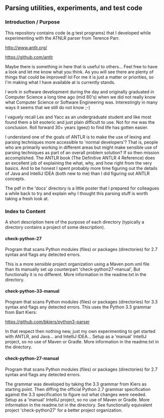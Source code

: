 ## Parsing utilities, experiments, and test code

### Introduction / Purpose
This repository contains code (e.g test programs) that I developed while experimenting with the
ATNLR parser from Terence Parr.

http://www.antlr.org/

https://github.com/antlr
    
Maybe there is something in here that is useful to others... Feel free to have a look and let me
know what you think. As you will see there are plenty of things that could be improved! lol
For me it is just a matter or priorities, so I'm making what I have available at is currently
stands.

I work in software development during the day and originally graduated in Computer Science a long
time ago (mid 80's) when we did not really know what Computer Science or Software Engineering was.
Interestingly in many ways it seems that we still do not know ;-)

I vaguely recall Lex and Yacc as an undergraduate student and like most found them a bit esoteric
and just plain difficult to use. Not for me was the conclusion. Roll forward 30+ years (geez) to
find life has gotten easier.

I understand one of the goals of ANTLR is to make the use of lexing and parsing techniques more
accessible to 'normal developers'? That is, people who are primarily working in different areas
but might make sensible use of parsing techniques as part of an overall problem solution? If so
then mission accomplished. The ANTLR book (The Definitive ANTLR 4 Reference) does an excellent job
of explaining the what, why, and how right from the very basics. And to be honest I spent probably
more time figuring out the details of Java and IntelliJ IDEA (both new to me) than I did figuring
out ANTLR concepts.

The pdf in the 'docs' directory is a little poster that I prepared for colleagues a while back to
try and explain why I thought this parsing stuff is worth taking a fresh look at.

### Index to Content
A short description here of the purpose of each directory (typically a directory contains a
project of some description).

#### check-python-27
Program that scans Python modules (files) or packages (directories) for 2.7 syntax and flags any
detected errors.

This is a more sensible project organization using a Maven pom.xml file than its manually set up
counterpart 'check-python27-manual', But functionally it is no different. More information in the
 readme.txt in the directory.

#### check-python-33-manual
Program that scans Python modules (files) or packages (directories) for 3.3 syntax and flags any
detected errors. This uses the Python 3.3 grammar from Bart Kiers:

https://github.com/bkiers/python3-parser

In that respect then nothing new, just my own experimenting to get started with ANTLR, and Java...
and IntelliJ IDEA... Setup as a 'manual' IntelliJ project, so no use of Maven or Gradle. More
information in the readme.txt in the directory.

#### check-python-27-manual
Program that scans Python modules (files) or packages (directories) for 2.7 syntax and flags any
detected errors.

The grammar was developed by taking the 3.3 grammar from Kiers as starting point. Then diffing the
official Python 2.7 grammar specification against the 3.3 specification to figure out what changes
were needed. Setup as a 'manual' IntelliJ project, so no use of Maven or Gradle.  More information
in the readme.txt in the directory. See functionally equivalent project 'check-python27' for a
better project organization.
 
